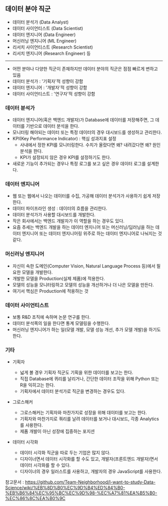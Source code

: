 ## 데이터 분야 직군

- 데이터 분석가 (Data Analyst)
- 데이터 사이언티스트 (Data Scientist)
- 데이터 엔지니어 (Data Engineer)
- 머신러닝 엔지니어 (ML Engineer)
- 리서치 사이언티스트 (Research Scientist)
- 리서치 엔지니어 (Research Engineer)
등

------------------------------------------------------------------------------------
- 어떤 분야나 다양한 직군이 존재하지만 데이터 분야의 직군은 점점 빠르게 변하고 있음
- 데이터 분석가 : '기획자'적 성향이 강함
- 데이터 엔지니어 : '개발자'적 성향이 강함
- 데이터 사이언티스트 : '연구자'적 성향이 강함

### 데이터 분석가
- 데이터 엔지니어(혹은 백엔드 개발자)가 Database에 데이터를 저장해주면, 그 데이터를 기반으로 데이터 분석을 한다.
- 모니터링 해야되는 데이터 또는 특정 데이터의 경우 대시보드를 생성하고 관리한다.
- KPI(Key Performance Indicator) : 핵심 성과지표 설정
  - 사내에서 정한 KPI를 모니터링한다. 수치가 올랐다면 왜? 내려갔다면 왜? 원인 분석을 한다.
  - KPI가 설정되지 않은 경우 KPI를 설정하기도 한다.
- 새로운 기능이 추가되는 경우나 특정 로그를 보고 싶은 경우 데이터 로그를 설계한다.

### 데이터 엔지니어
- 웹 또는 웹에서 나오는 데이터를 수집, 가공해 데이터 분석가가 사용하기 쉽게 저장한다.
- 데이터 파이프라인 생성 : 데이터의 흐름을 관리한다.
- 데이터 분석가가 사용할 대시보드를 개발한다.
- 작은 회사에서는 백엔드 개발자가 이 역할을 하는 경우도 있다.
- 요즘 추세는 백엔드 개발을 하는 데이터 엔지니어 또는 머신러닝/딥러닝을 하는 데이터 엔지니어 또는 데이터 엔지니어링 위주로 하는 데이터 엔지니어로 나눠지는 것 같다.

### 머신러닝 엔지니어
- 자신이 속한 도메인(Computer Vision, Natural Language Process 등)에서 필요한 모델을 개발한다.
- 개발한 모델을 Production(실제 제품)에 적용한다.
- 모델의 성능을 모니터링하고 모델의 성능을 개선하거나 더 나은 모델을 만든다.
- 여기서 핵심은 Production에 적용하는 것

### 데이터 사이언티스트
- 보통 R&D 조직에 속하며 논문 연구를 한다.
- 데이터 분석쪽의 일을 한다면 통계 모델링을 수행한다.
- 머신러닝 엔지니어가 하는 일(모델 개발, 모델 성능 개선, 추가 모델 개발)을 하기도 한다.

### 기타
- 기획자
  - 넓게 볼 경우 기획자 직군도 기획을 위한 데이터를 보고는 한다. 
  - 직접 Database에 퀴리를 날리거나, 간단한 데이터 조작을 위해 Python 또는 R을 익히고는 한다.
  - 기획자에서 데이터 분석가로 직군을 변경하는 경우도 있다.

- 그로스해커
  - 그로스해커는 기획자와 마찬가지로 성장을 위해 데이터를 보고는 한다.
  - 기획자와 마찬가지로 쿼리를 날려 데이터를 보거나 대시보드, 각종 Analytics를 사용한다.
  - 제품 개발이 아닌 성장에 집중하는 포지션

- 데이터 시각화
  - 데이터 시각화 직군을 따로 두는 기업은 많지 않다.
  - 디자이너면서 데이터 시각화를 할 수도 있고, 개발자(프론트엔드 개발자)면서 데이터 시각화를 할 수 있다.
  - 디자이너의 경우 일러스트를 사용하고, 개발자의 경우 JavaScript를 사용한다.

참고문서 : https://github.com/Team-Neighborhood/I-want-to-study-Data-Science/wiki/%EB%8D%B0%EC%9D%B4%ED%84%B0-%EB%B6%84%EC%95%BC%EC%9D%98-%EC%A7%81%EA%B5%B0-%EC%86%8C%EA%B0%9C